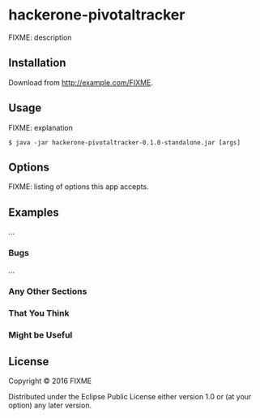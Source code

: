 # hackerone-pivotaltracker

FIXME: description

## Installation

Download from http://example.com/FIXME.

## Usage

FIXME: explanation

    $ java -jar hackerone-pivotaltracker-0.1.0-standalone.jar [args]

## Options

FIXME: listing of options this app accepts.

## Examples

...

### Bugs

...

### Any Other Sections
### That You Think
### Might be Useful

## License

Copyright © 2016 FIXME

Distributed under the Eclipse Public License either version 1.0 or (at
your option) any later version.
